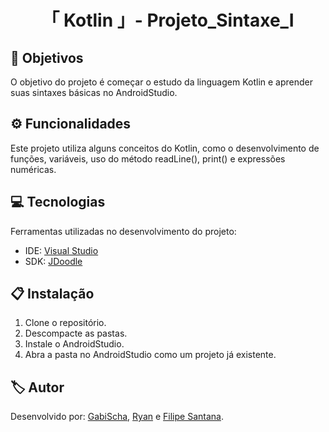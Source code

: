 <h1 align="center">「 Kotlin 」- Projeto_Sintaxe_Ⅰ</h1>




<h2 id=objective>📌 Objetivos</h2>

O objetivo do projeto é começar o estudo da linguagem Kotlin e aprender suas sintaxes básicas no AndroidStudio.

<h2 id=features>⚙️ Funcionalidades </h2>

Este projeto utiliza alguns conceitos do Kotlin, como o desenvolvimento de funções, variáveis, uso do método readLine(), print() e expressões numéricas.

<h2 id=technology>💻 Tecnologias</h2>

Ferramentas utilizadas no desenvolvimento do projeto:

- IDE: <a href="https://visualstudio.microsoft.com/downloads/">Visual Studio</a>
- SDK: <a href="https://www.jdoodle.com/compile-kotlin-online">JDoodle</a>

<h2 id=installation>📋 Instalação</h2>

1. Clone o repositório.
2. Descompacte as pastas.
3. Instale o AndroidStudio.
4. Abra a pasta no AndroidStudio como um projeto já existente.

<h2 id=author>🏷️ Autor</h2>

Desenvolvido por: <a href="https://www.linkedin.com/in/gabrielaschaper/" target="_blank">GabiScha</a>, 
<a href="https://github.com/ferreiraryan" target="_blank">Ryan</a> e 
<a href="https://github.com/FilipeS4ntts" target="_blank">Filipe Santana</a>.
